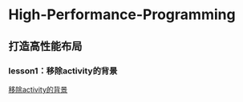 # High-Performance-Programming

## 打造高性能布局

### lesson1：移除activity的背景

[移除activity的背景](./ui-remove-default-background.md)
